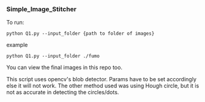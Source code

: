 ### Simple_Image_Stitcher

To run:
```
python Q1.py --input_folder {path to folder of images}
```

example
```
python Q1.py --input_folder ./fumo
```

You can view the final images in this repo too.

This script uses opencv's blob detector. Params have to be set accordingly else it will not work.
The other method used was using Hough circle, but it is not as accurate in detecting the circles/dots. 
